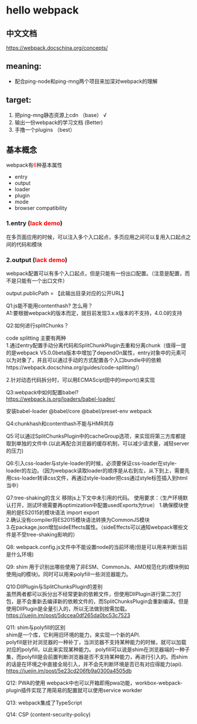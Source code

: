 # hello webpack

## 中文文档
https://webpack.docschina.org/concepts/
## meaning:
- 配合ping-node和ping-mng两个项目来加深对webpack的理解

## target:
1. 把ping-mng静态资源上cdn （base） √
2. 输出一份webpack的学习文档 (Better)
3. 手撸一个plugins （best）

## 基本概念
webpack有<font color=red>6</font>种基本属性  
- entry
- output
- loader
- plugin
- mode
- browser compatibility

### 1.entry (<font color=red>lack demo</font>)
在多页面应用的时候，可以注入多个入口起点，多页应用之间可以复用入口起点之间的代码和模块

### 2.output (<font color=red>lack demo</font>)
webpack配置可以有多个入口起点，但是只能有一份出口配置。（注意是配置，而不是只能有一个出口文件）

output.publicPath = 【此输出目录对应的公开URL】

Q1:js能不能用contenthash? 怎么用？  
A1:要根据webpack的版本而定，就目前发现3.x.x版本的不支持，4.0.0的支持

Q2:如何进行splitChunks？

code splitting 主要有两种  
1.通过entry配置手动分离代码和SplitChunkPlugin去重和分离chunk（值得一提的是webpack V5.0.0beta版本中增加了dependOn属性，entry对象中的元素可以为对象了，并且可以通过手动的方式配置各个入口bundle中的依赖https://webpack.docschina.org/guides/code-splitting/）  

2.针对动态代码拆分时，可以用ECMAScipt田中的import()来实现

Q3:webpack中如何配置babel?  
https://webpack.js.org/loaders/babel-loader/

安装babel-loader @babel/core @babel/preset-env webpack

Q4:chunkhash和contenthash不能与HMR共存

Q5:可以通过SplitChunksPlugin中的cacheGroup选项，来实现将第三方库都提取到单独的文件中.(以此再配合浏览器的缓存机制，可以减少请求量，减轻server的压力)

Q6:引入css-loader与style-loader的时候，必须要保证css-loader在style-loader的左边。（因为webpack读取loader的顺序是从右到左，从下到上，需要先用css-loader转译css文件，再通过style-loader把css通过style标签插入到html当中）


Q7:tree-shaking的含义
移除js上下文中未引用的代码。
使用要求：（生产环境默认打开，测试环境需要再optimization中配置usedExports为true）
1.确保模块使用的是ES2015的模块语法 import export  
2.确认没有compiler将ES2015模块语法转换为CommonJS模块  
3.在package.json增加sideEffects属性。（sideEffects可以通知webpack哪些文件是不受tree-shaking影响的）

Q8: webpack.config.js文件中不能设置node的当前环境(但是可以用来判断当前是什么环境)

Q9: shim 用于识别出哪些使用了非ESM、CommonJs、AMD规范化的(模块例如使用jq的模块)。同时可以用来polyfill一些浏览器能力。

Q10:DllPlugin与SplitChunksPlugin的差别  
虽然两者都可以拆分出不经常更新的依赖文件，但使用DllPlugin进行第二次打包，是不会重新去编译新的依赖文件的，而SplitChunksPlugin会重新编译。但是使用DllPlugin是全量引入的，所以无法做到按需加载。https://juejin.im/post/5dccea0df265da0bc53c7523  

Q11: shim与polyfill的区别  
shim是一个库，它利用旧环境的能力，来实现一个新的API.  
polyfill是针对浏览器的一种补丁，当浏览器不支持某种能力的时候，就可以加载对应的polyfill，以此来实现某种能力。
polyfill可以说是shim在浏览器端的一种子集，而polyfill是会前置判断浏览器是否不支持某种能力，再进行引入的。而shim的话是在环境之中直接全局引入，并不会先判断环境是否已有对应得能力(api).  https://juejin.im/post/5e23cd206fb9a0300a4505db

Q12: PWA的使用
webpack中也可以开箱即用pwa功能，workbox-webpack-plugin插件实现了用简易的配置就可以使用service workder

Q13: webpack集成了TypeScript

Q14: CSP (content-security-policy)